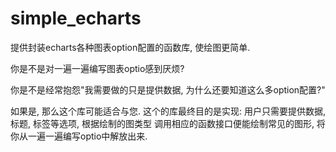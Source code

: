 # simple_echarts
提供封装echarts各种图表option配置的函数库, 使绘图更简单.

你是不是对一遍一遍编写图表optio感到厌烦? 

你是不是经常抱怨"我需要做的只是提供数据, 为什么还要知道这么多option配置?"

如果是, 那么这个库可能适合与您. 这个的库最终目的是实现: 用户只需要提供数据, 标题, 标签等选项, 根据绘制的图类型 调用相应的函数接口便能绘制常见的图形, 将你从一遍一遍编写optio中解放出来.
